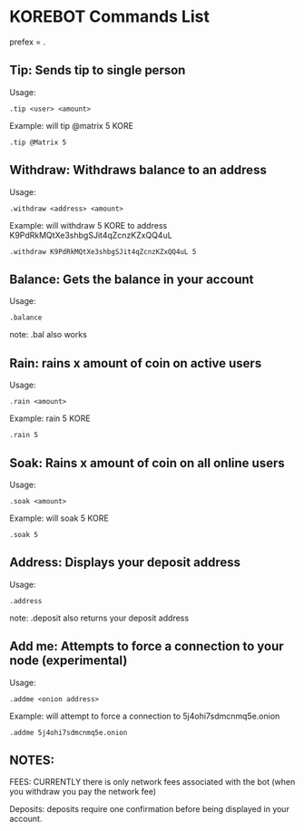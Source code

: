 # KOREBOT Commands List
prefex = .

## Tip: Sends tip to single person
Usage:
```
.tip <user> <amount>
```

Example: will tip @matrix 5 KORE
```
.tip @Matrix 5
```


## Withdraw: Withdraws balance to an address
Usage:
```
.withdraw <address> <amount>
```

Example: will withdraw 5 KORE to address K9PdRkMQtXe3shbgSJit4qZcnzKZxQQ4uL 
```
.withdraw K9PdRkMQtXe3shbgSJit4qZcnzKZxQQ4uL 5
```

## Balance: Gets the balance in your account
Usage:
```
.balance
```
note: .bal also works

## Rain: rains x amount of coin on active users
Usage:
```
.rain <amount>
```

Example: rain 5 KORE
```
.rain 5
```

## Soak: Rains x amount of coin on all online users
Usage:
```
.soak <amount>
```

Example: will soak 5 KORE
```
.soak 5
```

## Address: Displays your deposit address
Usage:
```
.address
```
note: .deposit also returns your deposit address

## Add me: Attempts to force a connection to your node (experimental)
Usage:
```
.addme <onion address>
```

Example: will attempt to force a connection to 5j4ohi7sdmcnmq5e.onion
```
.addme 5j4ohi7sdmcnmq5e.onion
```


## NOTES:

FEES: CURRENTLY there is only network fees associated with the bot (when you withdraw you pay the network fee)

Deposits: deposits require one confirmation before being displayed in your account.
